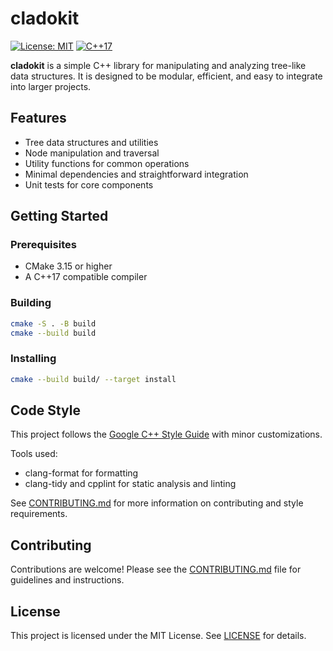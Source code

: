 # cladokit

[![License: MIT](https://img.shields.io/badge/license-MIT-blue.svg)](LICENSE)
[![C++17](https://img.shields.io/badge/C%2B%2B-17-blue.svg)](https://en.cppreference.com/w/cpp/17)


**cladokit** is a simple C++ library for manipulating and analyzing tree-like data structures. It is designed to be modular, efficient, and easy to integrate into larger projects.

## Features

- Tree data structures and utilities
- Node manipulation and traversal
- Utility functions for common operations
- Minimal dependencies and straightforward integration
- Unit tests for core components

## Getting Started

### Prerequisites

- CMake 3.15 or higher
- A C++17 compatible compiler

### Building

```sh
cmake -S . -B build
cmake --build build
```

### Installing

```sh
cmake --build build/ --target install
```

## Code Style

This project follows the [Google C++ Style Guide](https://google.github.io/styleguide/cppguide.html) with minor customizations.

Tools used:

- clang-format for formatting
- clang-tidy and cpplint for static analysis and linting

See [CONTRIBUTING.md](CONTRIBUTING.md) for more information on contributing and style requirements.

## Contributing

Contributions are welcome! Please see the [CONTRIBUTING.md](CONTRIBUTING.md) file for guidelines and instructions.

## License

This project is licensed under the MIT License. See [LICENSE](LICENSE) for details.
